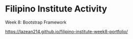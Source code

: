 # Filipino Institute Activity

Week 8: Bootstrap Framework

https://lazean214.github.io/filipino-institute-week8-portfolio/
